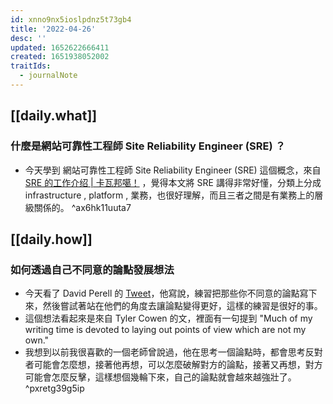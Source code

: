 ```yaml
---
id: xnno9nx5ioslpdnz5t73gb4
title: '2022-04-26'
desc: ''
updated: 1652622666411
created: 1651938052002
traitIds:
  - journalNote
---
```


## [[daily.what]]

### 什麼是網站可靠性工程師 Site Reliability Engineer (SRE) ？
- 今天學到 網站可靠性工程師 Site Reliability Engineer (SRE) 這個概念，來自 [SRE 的工作介绍 | 卡瓦邦噶！](https://www.kawabangga.com/posts/4481) ，覺得本文將 SRE 講得非常好懂，分類上分成 infrastructure , platform , 業務，也很好理解，而且三者之間是有業務上的層級關係的。  ^ax6hk11uuta7

## [[daily.how]]

### 如何透過自己不同意的論點發展想法
- 今天看了 David Perell 的 [Tweet](https://twitter.com/david_perell/status/1518259333053751307)，他寫說，練習把那些你不同意的論點寫下來，然後嘗試著站在他們的角度去讓論點變得更好，這樣的練習是很好的事。
- 這個想法看起來是來自 Tyler Cowen 的文，裡面有一句提到 "Much of my writing time is devoted to laying out points of view which are not my own."
- 我想到以前我很喜歡的一個老師曾說過，他在思考一個論點時，都會思考反對者可能會怎麼想，接著他再想，可以怎麼破解對方的論點，接著又再想，對方可能會怎麼反擊，這樣想個幾輪下來，自己的論點就會越來越強壯了。 ^pxretg39g5ip
